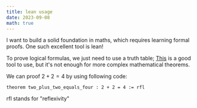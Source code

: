 ```yaml
---
title: lean usage
date: 2023-09-08
math: true
---
```

I want to build a solid foundation in maths, which requires learning formal proofs. One such excellent tool is lean!

To prove logical formulas, we just need to use a truth table; [This](https://web.stanford.edu/class/cs103/tools/truth-table-tool/) is a good tool to use, but it's not enough for more complex mathematical theorems.

We can proof $2+2=4$ by using following code:

```lean
theorem two_plus_two_equals_four : 2 + 2 = 4 := rfl
```

rfl stands for "reflexivity"